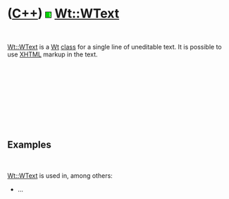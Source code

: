 



 

 

 

 

 

([C++](Cpp.htm)) ![Wt](PicWt.png) [Wt::WText](CppWText.htm)
===========================================================

 

[Wt::WText](CppWText.htm) is a [Wt](CppWt.htm) [class](CppClass.htm) for
a single line of uneditable text. It is possible to use
[XHTML](CppXhtml.htm) markup in the text.

 

 

 

 

 

Examples
--------

 

[Wt::WText](CppWText.htm) is used in, among others:

-   ...

 

 

 

 

 





 



